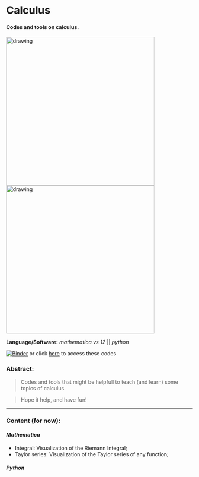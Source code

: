 # Calculus

#### Codes and tools on calculus.

<img src="https://user-images.githubusercontent.com/66641409/85236777-37a3d800-b3f7-11ea-8410-020ae2e8eef7.png" alt="drawing" width="400"/> <img src="https://user-images.githubusercontent.com/66641409/85236813-9406f780-b3f7-11ea-95dc-3aa4dee811d3.png" alt="drawing" width="400"/> 


**Language/Software:** *mathematica vs 12* || *python*

[![Binder](https://mybinder.org/badge_logo.svg)](https://mybinder.org/v2/gh/AndreHAM/Calculus/master) or click [here](https://mybinder.org/v2/gh/AndreHAM/Calculus/master "codes on Binder") to access these codes


### Abstract:
>Codes and tools that might be helpfull to teach (and learn) some topics of calculus. 

>Hope it help, and have fun!

_____

### Content (for now):

#### *Mathematica*

- Integral: Visualization of the Riemann Integral;
- Taylor series: Visualization of the Taylor series of any function;

#### *Python*
